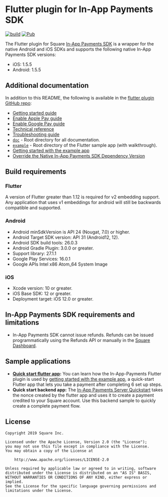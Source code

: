 # Flutter plugin for In-App Payments SDK

[![build](https://github.com/square/in-app-payments-flutter-plugin/actions/workflows/build.yml/badge.svg)](https://github.com/square/in-app-payments-flutter-plugin/actions/workflows/build.yml)
[![Pub](https://img.shields.io/pub/v/square_in_app_payments)](https://pub.dev/packages/square_in_app_payments)

The Flutter plugin for Square [In-App Payments SDK] is a wrapper for the native Android and iOS SDKs and 
supports the following native In-App Payments SDK versions:

  * iOS: 1.5.5
  * Android: 1.5.5

## Additional documentation

In addition to this README, the following is available in the [flutter plugin GitHub repo]:

* [Getting started guide]
* [Enable Apple Pay guide]
* [Enable Google Pay guide]
* [Technical reference]
* [Troubleshooting guide]
* [`doc`] - Root directory for all documentation.
* [`example`] - Root directory of the Flutter sample app (with walkthrough).
* [Getting started with the example app]
* [Override the Native In-App Payments SDK Dependency Version]

## Build requirements

### Flutter

A version of Flutter greater than 1.12 is required for v2 embedding support. Any application that uses v1 embeddings for android will still be backwards compatible and supported.
  
### Android

* Android minSdkVersion is API 24 (Nougat, 7.0) or higher. 
* Android Target SDK version: API 31 (Android12, 12).
* Android SDK build tools: 26.0.3
* Android Gradle Plugin: 3.0.0 or greater.
* Support library: 27.1.1
* Google Play Services: 16.0.1
* Google APIs Intel x86 Atom_64 System Image

### iOS

* Xcode version: 10 or greater.
* iOS Base SDK: 12 or greater.
* Deployment target: iOS 12.0 or greater.

## In-App Payments SDK requirements and limitations

* In-App Payments SDK cannot issue refunds. Refunds can be issued programmatically using
  the Refunds API or manually in the [Square Dashboard].

## Sample applications
* **[Quick start flutter app]:** You can learn how the In-App-Payments Flutter plugin is used by [getting started with the example app], a quick-start Flutter app that lets you take a payment after completing 6 set up steps. 
* **Quick start backend app:** The [In-App Payments Server Quickstart](https://github.com/square/in-app-payments-server-quickstart) 
takes the nonce created by the flutter app and uses it to create a payment credited to your Square account. Use this backend sample to quickly create a complete payment flow.

## License

```
Copyright 2019 Square Inc.

Licensed under the Apache License, Version 2.0 (the "License");
you may not use this file except in compliance with the License.
You may obtain a copy of the License at

    http://www.apache.org/licenses/LICENSE-2.0

Unless required by applicable law or agreed to in writing, software
distributed under the License is distributed on an "AS IS" BASIS,
WITHOUT WARRANTIES OR CONDITIONS OF ANY KIND, either express or implied.
See the License for the specific language governing permissions and
limitations under the License.
```

[//]: # "Link anchor definitions"
[squareup.com/activate]: https://squareup.com/activate
[In-App Payments SDK]: https://developer.squareup.com/docs/in-app-payments-sdk/what-it-does
[Square Dashboard]: https://squareup.com/dashboard/
[Testing Mobile Apps]: https://docs.connect.squareup.com/testing/mobile
[`doc`]: https://github.com/square/in-app-payments-flutter-plugin/tree/master/doc
[`example`]: https://github.com/square/in-app-payments-flutter-plugin/tree/master/example
[Getting started guide]: https://github.com/square/in-app-payments-flutter-plugin/blob/master/doc/get-started.md
[Enable Apple Pay guide]: https://github.com/square/in-app-payments-flutter-plugin/blob/master/doc/enable-applepay.md
[Enable Google Pay guide]: https://github.com/square/in-app-payments-flutter-plugin/blob/master/doc/enable-googlepay.md
[Technical reference]: https://github.com/square/in-app-payments-flutter-plugin/blob/master/doc/reference.md
[Troubleshooting guide]: https://github.com/square/in-app-payments-flutter-plugin/blob/master/doc/troubleshooting.md
[flutter plugin GitHub repo]: https://github.com/square/in-app-payments-flutter-plugin/tree/master
[Getting started with the example app]: https://github.com/square/in-app-payments-flutter-plugin/tree/master/example/README.md
[Quick start flutter app]: https://github.com/square/in-app-payments-flutter-plugin/tree/master/example
[Override the Native In-App Payments SDK Dependency Version]: https://github.com/square/in-app-payments-flutter-plugin/blob/master/doc/versioning.md
